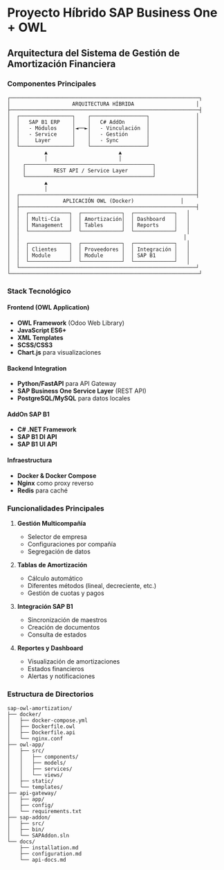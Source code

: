 # Proyecto Híbrido SAP Business One + OWL
## Arquitectura del Sistema de Gestión de Amortización Financiera

### Componentes Principales

```
┌─────────────────────────────────────────────────────────────┐
│                    ARQUITECTURA HÍBRIDA                    │
├─────────────────────────────────────────────────────────────┤
│  ┌─────────────────┐    ┌──────────────────┐               │
│  │   SAP B1 ERP    │    │   C# AddOn       │               │
│  │   - Módulos     │◄──►│   - Vinculación  │               │
│  │   - Service     │    │   - Gestión      │               │
│  │     Layer       │    │   - Sync         │               │
│  └─────────────────┘    └──────────────────┘               │
│           ▲                       ▲                        │
│           │                       │                        │
│    ┌─────────────────────────────────────────┐             │
│    │         REST API / Service Layer        │             │
│    └─────────────────────────────────────────┘             │
│           ▲                                                │
│           │                                                │
│  ┌─────────────────────────────────────────────────────────┤
│  │              APLICACIÓN OWL (Docker)               │
│  ├─────────────────────────────────────────────────────────┤
│  │  ┌─────────────┐  ┌─────────────┐  ┌─────────────┐   │
│  │  │ Multi-Cía   │  │ Amortización│  │ Dashboard   │   │
│  │  │ Management  │  │ Tables      │  │ Reports     │   │
│  │  └─────────────┘  └─────────────┘  └─────────────┘   │
│  │                                                     │
│  │  ┌─────────────┐  ┌─────────────┐  ┌─────────────┐   │
│  │  │ Clientes    │  │ Proveedores │  │ Integración │   │
│  │  │ Module      │  │ Module      │  │ SAP B1      │   │
│  │  └─────────────┘  └─────────────┘  └─────────────┘   │
│  └─────────────────────────────────────────────────────────┘
└─────────────────────────────────────────────────────────────┘
```

### Stack Tecnológico

#### Frontend (OWL Application)
- **OWL Framework** (Odoo Web Library)
- **JavaScript ES6+**
- **XML Templates**
- **SCSS/CSS3**
- **Chart.js** para visualizaciones

#### Backend Integration
- **Python/FastAPI** para API Gateway
- **SAP Business One Service Layer** (REST API)
- **PostgreSQL/MySQL** para datos locales

#### AddOn SAP B1
- **C# .NET Framework**
- **SAP B1 DI API**
- **SAP B1 UI API**

#### Infraestructura
- **Docker & Docker Compose**
- **Nginx** como proxy reverso
- **Redis** para caché

### Funcionalidades Principales

1. **Gestión Multicompañía**
   - Selector de empresa
   - Configuraciones por compañía
   - Segregación de datos

2. **Tablas de Amortización**
   - Cálculo automático
   - Diferentes métodos (lineal, decreciente, etc.)
   - Gestión de cuotas y pagos

3. **Integración SAP B1**
   - Sincronización de maestros
   - Creación de documentos
   - Consulta de estados

4. **Reportes y Dashboard**
   - Visualización de amortizaciones
   - Estados financieros
   - Alertas y notificaciones

### Estructura de Directorios

```
sap-owl-amortization/
├── docker/
│   ├── docker-compose.yml
│   ├── Dockerfile.owl
│   ├── Dockerfile.api
│   └── nginx.conf
├── owl-app/
│   ├── src/
│   │   ├── components/
│   │   ├── models/
│   │   ├── services/
│   │   └── views/
│   ├── static/
│   └── templates/
├── api-gateway/
│   ├── app/
│   ├── config/
│   └── requirements.txt
├── sap-addon/
│   ├── src/
│   ├── bin/
│   └── SAPAddon.sln
└── docs/
    ├── installation.md
    ├── configuration.md
    └── api-docs.md
```